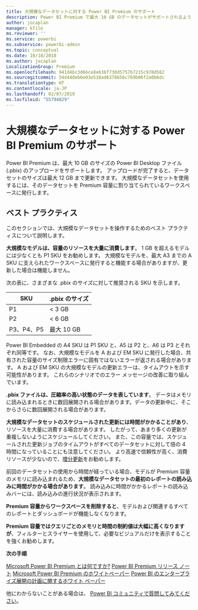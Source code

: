 ```yaml
---
title: 大規模なデータセットに対する Power BI Premium のサポート
description: Power BI Premium で最大 10 GB のデータセットがサポートされるようになりました。
author: jocaplan
manager: kfile
ms.reviewer: ''
ms.service: powerbi
ms.subservice: powerbi-admin
ms.topic: conceptual
ms.date: 10/18/2018
ms.author: jocaplan
LocalizationGroup: Premium
ms.openlocfilehash: 941d4bc3d66ce8e636f730d5757b7215c978d582
ms.sourcegitcommit: 54d44deb6e03e518ad6378656c769b06f2a0b6dc
ms.translationtype: HT
ms.contentlocale: ja-JP
ms.lasthandoff: 02/07/2019
ms.locfileid: "55794829"
---
```

# <a name="power-bi-premium-support-for-large-datasets"></a>大規模なデータセットに対する Power BI Premium のサポート

Power BI Premium は、最大 10 GB のサイズの Power BI Desktop ファイル (.pbix) のアップロードをサポートします。 アップロードが完了すると、データセットのサイズは最大 12 GB まで更新できます。 大規模なデータセットを使用するには、そのデータセットを Premium 容量に割り当てられているワークスペースに発行します。
 
## <a name="best-practices"></a>ベスト プラクティス

このセクションでは、大規模なデータセットを操作するためのベスト プラクティスについて説明します。

**大規模なモデルは、容量のリソースを大量に消費します**。 1 GB を超えるモデルには少なくとも P1 SKU をお勧めします。 大規模なモデルを、最大 A3 までの A SKU に支えられたワークスペースに発行すると機能する場合がありますが、更新した場合は機能しません。

次の表に、さまざまな .pbix のサイズに対して推奨される SKU を示します。

   |SKU  |.pbix のサイズ   |
   |---------|---------|
   |P1    | < 3 GB        |
   |P2    | < 6 GB        |
   |P3、P4、P5    | 最大 10 GB   |

Power BI Embedded の A4 SKU は P1 SKU と、A5 は P2 と、A6 は P3 とそれぞれ同等です。 なお、大規模なモデルを A および EM SKU に発行した場合、共有された容量のサイズ制限エラーに固有ではないエラーが返される場合があります。 A および EM SKU の大規模なモデルの更新エラーは、タイムアウトを示す可能性があります。 これらのシナリオでのエラー メッセージの改善に取り組んでいます。

**.pbix ファイルは、圧縮率の高い状態のデータを表しています**。 データはメモリに読み込まれるときに数回展開される場合があります。データの更新中に、そこからさらに数回展開される場合があります。

**大規模なデータセットのスケジュールされた更新には時間がかかることがあり**、リソースを大量に消費する場合があります。 したがって、あまり多くの更新が重複しないようにスケジュールしてください。 また、この容量では、スケジュールされた更新ジョブのタイムアウトがすべてのデータセットに対して倍の 4 時間になっていることにも注意してください。 より高速で信頼性が高く、消費リソースが少ないので、[増分更新](service-premium-incremental-refresh.md)をお勧めします。

前回のデータセットの使用から時間が経っている場合、モデルが Premium 容量のメモリに読み込まれるため、**大規模なデータセットの最初のレポートの読み込みに時間がかかる場合があります**。 読み込みに時間がかかるレポートの読み込みバーには、読み込みの進行状況が表示されます。

**Premium 容量からワークスペースを削除すると**、モデルおよび関連するすべてのレポートとダッシュボードが機能しなくなります。

**Premium 容量ではクエリごとのメモリと時間の制約値は大幅に高くなりますが**、フィルターとスライサーを使用して、必要なビジュアルだけを表示することを強くお勧めします。

**次の手順**

[Microsoft Power BI Premium とは何ですか?](service-premium.md)
[Power BI Premium リリース ノート](service-premium-release-notes.md)
[Microsoft Power BI Premium のホワイトペーパー](https://aka.ms/pbipremiumwhitepaper)
[Power BI のエンタープライズ展開の計画に関するホワイト ペーパー](https://aka.ms/pbienterprisedeploy)

他にわからないことがある場合は、 [Power BI コミュニティで質問してみてください](https://community.powerbi.com/)。
